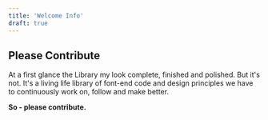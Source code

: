 ```yaml
---
title: 'Welcome Info'
draft: true
---
```


## Please Contribute

At a first glance the Library my look complete, finished and polished. But it's not. It's a living life library of font-end code and design principles we have to continuously work on, follow and make better.

**So - please contribute.**
